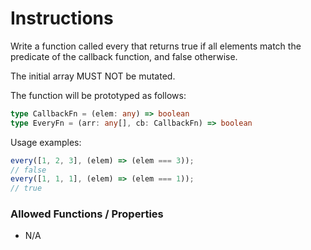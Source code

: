 # Instructions

Write a function called every that returns true if all elements match the predicate of the callback function, and false
otherwise.

The initial array MUST NOT be mutated.

The function will be prototyped as follows:

```typescript
type CallbackFn = (elem: any) => boolean
type EveryFn = (arr: any[], cb: CallbackFn) => boolean
```

Usage examples:

```typescript
every([1, 2, 3], (elem) => (elem === 3));
// false
every([1, 1, 1], (elem) => (elem === 1));
// true
```

### Allowed Functions / Properties

- N/A
